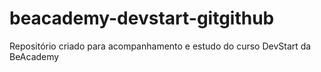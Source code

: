 # beacademy-devstart-gitgithub
Repositório criado para acompanhamento e estudo do curso DevStart da BeAcademy
